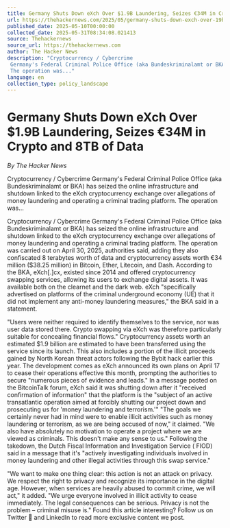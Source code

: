 ```yaml
---
title: Germany Shuts Down eXch Over $1.9B Laundering, Seizes €34M in Crypto and 8TB of Data
url: https://thehackernews.com/2025/05/germany-shuts-down-exch-over-19b.html
published_date: 2025-05-10T00:00:00
collected_date: 2025-05-31T08:34:08.021413
source: Thehackernews
source_url: https://thehackernews.com
author: The Hacker News
description: "Cryptocurrency / Cybercrime 
 Germany's Federal Criminal Police Office (aka Bundeskriminalamt or BKA) has seized the online infrastructure and shutdown linked to the eXch cryptocurrency exchange over allegations of money laundering and operating a criminal trading platform. 
 The operation was..."
language: en
collection_type: policy_landscape
---
```


# Germany Shuts Down eXch Over $1.9B Laundering, Seizes €34M in Crypto and 8TB of Data

*By The Hacker News*

Cryptocurrency / Cybercrime 
 Germany's Federal Criminal Police Office (aka Bundeskriminalamt or BKA) has seized the online infrastructure and shutdown linked to the eXch cryptocurrency exchange over allegations of money laundering and operating a criminal trading platform. 
 The operation was...

Cryptocurrency / Cybercrime 
 Germany's Federal Criminal Police Office (aka Bundeskriminalamt or BKA) has seized the online infrastructure and shutdown linked to the eXch cryptocurrency exchange over allegations of money laundering and operating a criminal trading platform. 
 The operation was carried out on April 30, 2025, authorities said, adding they also confiscated 8 terabytes worth of data and cryptocurrency assets worth €34 million ($38.25 million) in Bitcoin, Ether, Litecoin, and Dash. 
 According to the BKA, eXch[.]cx, existed since 2014 and offered cryptocurrency swapping services, allowing its users to exchange digital assets. It was available both on the clearnet and the dark web. 
 eXch "specifically advertised on platforms of the criminal underground economy (UE) that it did not implement any anti-money laundering measures," the BKA said in a statement. 
 
 "Users were neither required to identify themselves to the service, nor was user data stored there. Crypto swapping via eXch was therefore particularly suitable for concealing financial flows." 
 Cryptocurrency assets worth an estimated $1.9 billion are estimated to have been transferred using the service since its launch. This also includes a portion of the illicit proceeds gained by North Korean threat actors following the Bybit hack earlier this year. 
 The development comes as eXch announced its own plans on April 17 to cease their operations effective this month, prompting the authorities to secure "numerous pieces of evidence and leads." 
 In a message posted on the BitcoinTalk forum, eXch said it was shutting down after it "received confirmation of information" that the platform is the "subject of an active transatlantic operation aimed at forcibly shutting our project down and prosecuting us for 'money laundering and terrorism.'" 
 "The goals we certainly never had in mind were to enable illicit activities such as money laundering or terrorism, as we are being accused of now," it claimed. "We also have absolutely no motivation to operate a project where we are viewed as criminals. This doesn't make any sense to us." 
 Following the takedown, the Dutch Fiscal Information and Investigation Service ( FIOD) said in a message that it's "actively investigating individuals involved in money laundering and other illegal activities through this swap service." 
 
 "We want to make one thing clear: this action is not an attack on privacy. We respect the right to privacy and recognize its importance in the digital age. However, when services are heavily abused to commit crime, we will act," it added. 
 "We urge everyone involved in illicit activity to cease immediately. The legal consequences can be serious. Privacy is not the problem – criminal misuse is." 
 Found this article interesting? Follow us on Twitter  and LinkedIn to read more exclusive content we post.